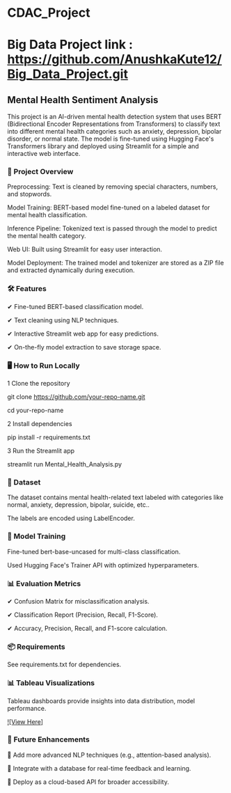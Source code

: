 # CDAC_Project

# Big Data Project link : https://github.com/AnushkaKute12/Big_Data_Project.git

## Mental Health Sentiment Analysis

This project is an AI-driven mental health detection system that uses BERT (Bidirectional Encoder Representations from Transformers) to classify text into different mental health categories such as anxiety, depression, bipolar disorder, or normal state. The model is fine-tuned using Hugging Face's Transformers library and deployed using Streamlit for a simple and interactive web interface.

### 🚀 Project Overview

Preprocessing: Text is cleaned by removing special characters, numbers, and stopwords.

Model Training: BERT-based model fine-tuned on a labeled dataset for mental health classification.

Inference Pipeline: Tokenized text is passed through the model to predict the mental health category.

Web UI: Built using Streamlit for easy user interaction.

Model Deployment: The trained model and tokenizer are stored as a ZIP file and extracted dynamically during execution.

### 🛠 Features

✔ Fine-tuned BERT-based classification model.

✔ Text cleaning using NLP techniques.

✔ Interactive Streamlit web app for easy predictions.

✔ On-the-fly model extraction to save storage space.

### 🖥 How to Run Locally

1 Clone the repository

git clone https://github.com/your-repo-name.git

cd your-repo-name

2️ Install dependencies

pip install -r requirements.txt

3️ Run the Streamlit app

streamlit run Mental_Health_Analysis.py

### 📂 Dataset

The dataset contains mental health-related text labeled with categories like normal, anxiety, depression, bipolar, suicide, etc..

The labels are encoded using LabelEncoder.

### 📜 Model Training

Fine-tuned bert-base-uncased for multi-class classification.

Used Hugging Face's Trainer API with optimized hyperparameters.

### 📊 Evaluation Metrics

✔ Confusion Matrix for misclassification analysis.

✔ Classification Report (Precision, Recall, F1-Score).

✔ Accuracy, Precision, Recall, and F1-score calculation.

### 📦 Requirements

See requirements.txt for dependencies.

### 📊 Tableau Visualizations

Tableau dashboards provide insights into data distribution, model performance.

[![View Here]](YOUR_TABLEAU_PUBLIC_LINK)

### 📌 Future Enhancements

🔹 Add more advanced NLP techniques (e.g., attention-based analysis).

🔹 Integrate with a database for real-time feedback and learning.

🔹 Deploy as a cloud-based API for broader accessibility.


